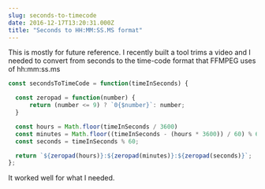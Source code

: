 ```yaml
---
slug: seconds-to-timecode
date: 2016-12-17T13:20:31.000Z
title: "Seconds to HH:MM:SS.MS format"
---
```


This is mostly for future reference. I recently built a tool trims a video and I
needed to convert from seconds to the time-code format that FFMPEG uses of
hh:mm:ss.ms

```javascript
const secondsToTimeCode = function(timeInSeconds) {

  const zeropad = function(number) {
      return (number <= 9) ? `0{$number}`: number;
  }

  const hours = Math.floor(timeInSeconds / 3600)
  const minutes = Math.floor((timeInSeconds - (hours * 3600)) / 60) % 60;
  const seconds = timeInSeconds % 60;

  return `${zeropad(hours)}:${zeropad(minutes)}:${zeropad(seconds)}`;
};
```
It worked well for what I needed.
